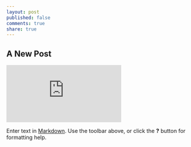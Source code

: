 ```yaml
---
layout: post
published: false
comments: true
share: true
---
```


## A New Post

<iframe src="http://mars.nasa.gov/participate/send-your-name/orion-first-flight/?action=getcert&e=1&cn=494535" width="*" scrolling="no" frameborder="0"></iframe>

Enter text in [Markdown](http://daringfireball.net/projects/markdown/). Use the toolbar above, or click the **?** button for formatting help.
